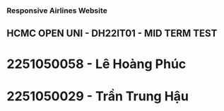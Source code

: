 ### Responsive Airlines Website

## HCMC OPEN UNI - DH22IT01 - MID TERM TEST

# 2251050058 - Lê Hoàng Phúc
# 2251050029 - Trần Trung Hậu
